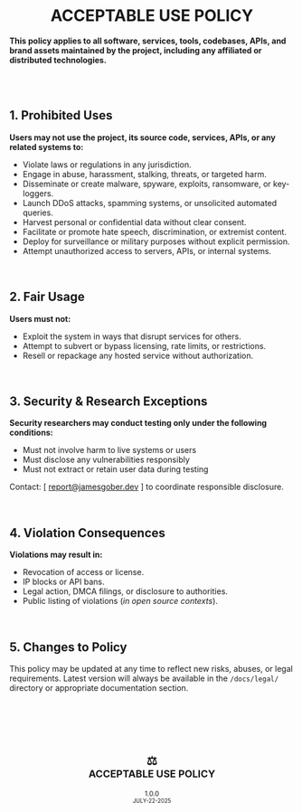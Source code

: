 <div id="top">
    <h1 align="center">ACCEPTABLE USE POLICY</h1>
    <p>
        <b>
            This policy applies to all software, services, tools, codebases, APIs, and brand assets maintained by the project, including any affiliated or distributed technologies.
        </b>
    </p>
    <br>
</div>

<br>

## 1. **Prohibited Uses**

**Users may not use the project, its source code, services, APIs, or any related systems to:**
* Violate laws or regulations in any jurisdiction.
* Engage in abuse, harassment, stalking, threats, or targeted harm.
* Disseminate or create malware, spyware, exploits, ransomware, or key-loggers.
* Launch DDoS attacks, spamming systems, or unsolicited automated queries.
* Harvest personal or confidential data without clear consent.
* Facilitate or promote hate speech, discrimination, or extremist content.
* Deploy for surveillance or military purposes without explicit permission.
* Attempt unauthorized access to servers, APIs, or internal systems.

<br>

## 2. **Fair Usage**

**Users must not:**
* Exploit the system in ways that disrupt services for others.
* Attempt to subvert or bypass licensing, rate limits, or restrictions.
* Resell or repackage any hosted service without authorization.

<br>

## 3. **Security & Research Exceptions**

**Security researchers may conduct testing only under the following conditions:**
* Must not involve harm to live systems or users
* Must disclose any vulnerabilities responsibly
* Must not extract or retain user data during testing

Contact: [ <a href="mailto:report@jamesgober.dev?subject=Security%20Issue">report@jamesgober.dev</a> ] to coordinate responsible disclosure.

<br>

## 4. **Violation Consequences**

**Violations may result in:**
* Revocation of access or license.
* IP blocks or API bans.
* Legal action, DMCA filings, or disclosure to authorities.
* Public listing of violations (*in open source contexts*).

<br>

## 5. **Changes to Policy**

This policy may be updated at any time to reflect new risks, abuses, or legal requirements. Latest version will always be available in the `/docs/legal/` directory or appropriate documentation section.

<br><br>
<div  align="center">
    <br><h2>⚖️<br><sub>ACCEPTABLE USE POLICY</sub></h2>
    <sup><span>1.0.0<span><br><sup>JULY-22-2025</sup></sup>
</div>